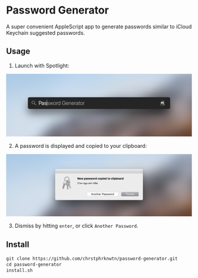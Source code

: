 # Password Generator

A super convenient AppleScript app to generate passwords similar to iCloud
Keychain suggested passwords.

## Usage

1. Launch with Spotlight:

![Launch with Spotlight](screenshots/spotlight.png)

2. A password is displayed and copied to your clipboard:

![Generated password copied to clipboard](screenshots/dialog.png)

3. Dismiss by hitting `enter`, or click `Another Password`.


## Install

````
git clone https://github.com/chrstphrknwtn/password-generator.git
cd password-generator
install.sh
````
